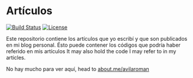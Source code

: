 # Artículos

[![Build Status](https://drone.depado.eu/api/badges/Depado/smallblog/status.svg)](https://drone.depado.eu/Depado/smallblog)
[![License](https://img.shields.io/badge/license-MIT-blue.svg)](https://github.com/Depado/articles/blob/master/LICENSE)


Este repositorio contiene los artículos que yo escribí y que son publicados en mi blog personal. 
Ésto puede contener los códigos que podría haber referido en mis artículos
It may also hold the code I may refer to in my articles.

No hay mucho para ver aquí, head to [about.me/avilaroman](https://about.me/avilaroman)
